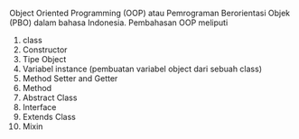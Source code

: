 Object Oriented Programming (OOP) atau Pemrograman Berorientasi Objek (PBO) dalam bahasa Indonesia.
Pembahasan OOP meliputi
1. class
2. Constructor
3. Tipe Object
4. Variabel instance (pembuatan variabel object dari sebuah class)
5. Method Setter and Getter
6. Method
7. Abstract Class
8. Interface
9. Extends Class
10. Mixin